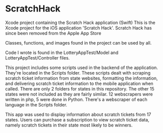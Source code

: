 # ScratchHack
Xcode project containing the Scratch Hack application (Swift)
This is the Xcode project for the iOS application 'Scratch Hack'. 
Scratch Hack has since been removed from the Apple App Store

Classes, functions, and images found in the project can be used by all.

Code I wrote is found in the LotteryAppTest/Model and LotteryAppTest/Controller files.

This project includes some scripts used in the backend of the application. They're located in the Scripts folder. These scripts dealt with scraping scratch ticket information from state websites, formatting the information, and delivering scratch ticket information to the mobile application when called. There are only 2 folders for states in this repository. The other 15 states were not included as they are fairly similar. 12 webscrapers were written in php, 5 were done in Python. There's a webscraper of each language in the Scripts folder.

This app was used to display information about scratch tickets from 17 states. Users
can purchase a subscription to view scratch ticket data, namely scratch tickets in their state most likely to be winners.
